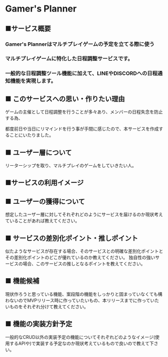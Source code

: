 # Gamer's Planner
## ■サービス概要
### Gamer's Plannerはマルチプレイゲームの予定を立てる際に使う

### **マルチプレイゲームに特化した日程調整**サービスです。

### 一般的な日程調整ツール機能に加えて、**LINEやDISCORDへの日程通知機能を実現します**。

## ■ このサービスへの思い・作りたい理由
ゲームの主催として日程調整を行うことが多々あり、メンバーの日程失念を防止する為、

都度前日や当日にリマインドを行う事が手間に感じたので、本サービスを作成することにいたりました。

## ■ ユーザー層について
リーターシップを取り、マルチプレイのゲームをしていきたい人。

## ■サービスの利用イメージ


## ■ ユーザーの獲得について
想定したユーザー層に対してそれぞれどのようにサービスを届けるのか現状考えていることがあれば教えてください。

## ■ サービスの差別化ポイント・推しポイント
似たようなサービスが存在する場合、そのサービスとの明確な差別化ポイントとその差別化ポイントのどこが優れているのか教えてください。
独自性の強いサービスの場合、このサービスの推しとなるポイントを教えてください。

## ■ 機能候補
現状作ろうと思っている機能、案段階の機能をしっかりと固まっていなくても構わないのでMVPリリース時に作っていたいもの、本リリースまでに作っていたいものをそれぞれ分けて教えてください。

## ■ 機能の実装方針予定
一般的なCRUD以外の実装予定の機能についてそれぞれどのようなイメージ(使用するAPIや)で実装する予定なのか現状考えているもので良いので教えて下さい。
